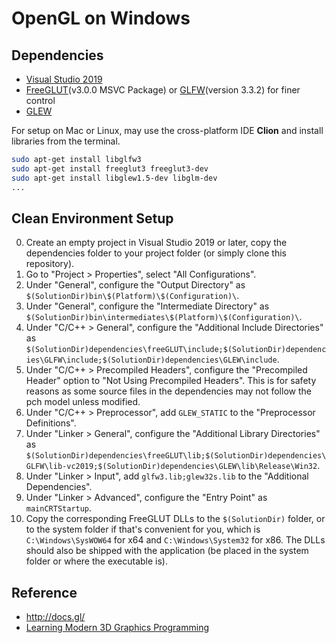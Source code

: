 # OpenGL on Windows

## Dependencies

- [Visual Studio 2019](https://visualstudio.microsoft.com/downloads/)
- [FreeGLUT](https://en.wikipedia.org/wiki/FreeGLUT)(v3.0.0 MSVC Package) or [GLFW](https://en.wikipedia.org/wiki/GLFW)(version 3.3.2) for finer control
- [GLEW](https://en.wikipedia.org/wiki/OpenGL_Extension_Wrangler_Library)

For setup on Mac or Linux, may use the cross-platform IDE **Clion** and install libraries from the terminal.

```bash
sudo apt-get install libglfw3
sudo apt-get install freeglut3 freeglut3-dev
sudo apt-get install libglew1.5-dev libglm-dev
...
```

## Clean Environment Setup

0. Create an empty project in Visual Studio 2019 or later, copy the dependencies folder to your project folder (or simply clone this repository).
1. Go to "Project > Properties", select "All Configurations".
2. Under "General", configure the "Output Directory" as `$(SolutionDir)bin\$(Platform)\$(Configuration)\`.
3. Under "General", configure the "Intermediate Directory" as `$(SolutionDir)bin\intermediates\$(Platform)\$(Configuration)\`.
4. Under "C/C++ > General", configure the "Additional Include Directories" as `$(SolutionDir)dependencies\freeGLUT\include;$(SolutionDir)dependencies\GLFW\include;$(SolutionDir)dependencies\GLEW\include`.
5. Under "C/C++ > Precompiled Headers", configure the "Precompiled Header" option to "Not Using Precompiled Headers". This is for safety reasons as some source files in the dependencies may not follow the pch model unless modified.
6. Under "C/C++ > Preprocessor", add `GLEW_STATIC` to the "Preprocessor Definitions".
7. Under "Linker > General", configure the "Additional Library Directories" as `$(SolutionDir)dependencies\freeGLUT\lib;$(SolutionDir)dependencies\GLFW\lib-vc2019;$(SolutionDir)dependencies\GLEW\lib\Release\Win32`.
8. Under "Linker > Input", add `glfw3.lib;glew32s.lib` to the "Additional Dependencies".
9. Under "Linker > Advanced", configure the "Entry Point" as `mainCRTStartup`.
10. Copy the corresponding FreeGLUT DLLs to the `$(SolutionDir)` folder, or to the system folder if that's convenient for you, which is `C:\Windows\SysWOW64` for x64 and `C:\Windows\System32` for x86. The DLLs should also be shipped with the application (be placed in the system folder or where the executable is).



## Reference

- http://docs.gl/
- [Learning Modern 3D Graphics Programming](https://paroj.github.io/gltut/)
